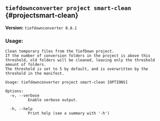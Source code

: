 ## `tiefdownconverter project smart-clean` {#projectsmart-clean}

**Version:** `tiefdownconverter 0.8.1`

### Usage:
```
Clean temporary files from the TiefDown project.
If the number of conversion folders in the project is above this threshold, old folders will be cleaned, leaving only the threshold amount of folders.
The threshold is set to 5 by default, and is overwritten by the threshold in the manifest.

Usage: tiefdownconverter project smart-clean [OPTIONS]

Options:
  -v, --verbose
          Enable verbose output.

  -h, --help
          Print help (see a summary with '-h')
```

